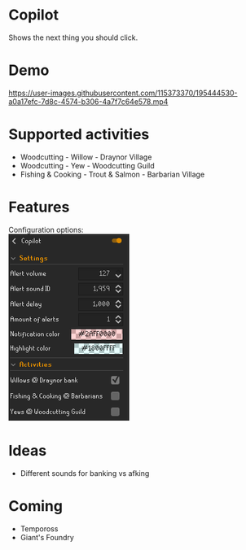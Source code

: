 # Copilot
Shows the next thing you should click.

# Demo
https://user-images.githubusercontent.com/115373370/195444530-a0a17efc-7d8c-4574-b306-4a7f7c64e578.mp4

# Supported activities
* Woodcutting - Willow - Draynor Village
* Woodcutting - Yew - Woodcutting Guild
* Fishing & Cooking - Trout & Salmon - Barbarian Village

# Features
Configuration options:  
![Settings configuration](/img/settings.png "Copilot configuration options.")


# Ideas
* Different sounds for banking vs afking

# Coming
* Tempoross
* Giant's Foundry
